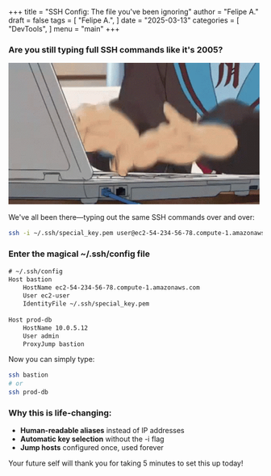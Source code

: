 +++
title = "SSH Config: The file you've been ignoring"
author = "Felipe A."
draft = false
tags = [
    "Felipe A.",
]
date = "2025-03-13"
categories = [
    "DevTools",
]
menu = "main"
+++

### Are you still typing full SSH commands like it's 2005?

![meme](/images/typing-furiously.gif)

We've all been there—typing out the same SSH commands over and over:

```bash
ssh -i ~/.ssh/special_key.pem user@ec2-54-234-56-78.compute-1.amazonaws.com
```

### Enter the magical ~/.ssh/config file

```
# ~/.ssh/config
Host bastion
    HostName ec2-54-234-56-78.compute-1.amazonaws.com
    User ec2-user
    IdentityFile ~/.ssh/special_key.pem

Host prod-db
    HostName 10.0.5.12
    User admin
    ProxyJump bastion
```

Now you can simply type:

```bash
ssh bastion
# or
ssh prod-db
```

### Why this is life-changing:

- **Human-readable aliases** instead of IP addresses
- **Automatic key selection** without the -i flag
- **Jump hosts** configured once, used forever

Your future self will thank you for taking 5 minutes to set this up today!